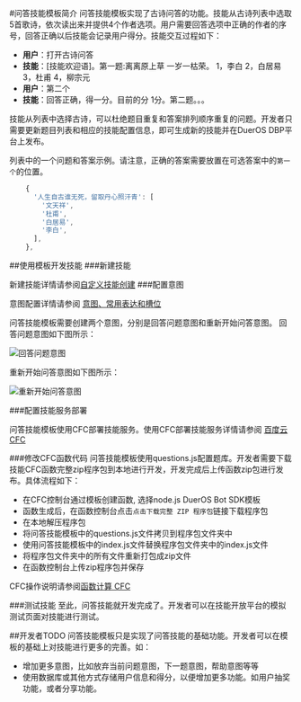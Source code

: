 #问答技能模板简介
问答技能模板实现了古诗问答的功能。技能从古诗列表中选取5首歌诗，依次读出来并提供4个作者选项。用户需要回答选项中正确的作者的序号，回答正确以后技能会记录用户得分。技能交互过程如下：

* **用户**：打开古诗问答
* **技能**：[技能欢迎语]。第一题:离离原上草 一岁一枯荣。 1，李白 2，白居易 3，杜甫 4，柳宗元
* **用户**：第二个
* **技能**：回答正确，得一分。目前的分 1分。第二题。。。

技能从列表中选择古诗，可以杜绝题目重复和答案排列顺序重复的问题。开发者只需要更新题目列表和相应的技能配置信息，即可生成新的技能并在DuerOS DBP平台上发布。

列表中的一个问题和答案示例。请注意，正确的答案需要放置在可选答案中的`第一个`的位置。


```javascript
    {
      '人生自古谁无死，留取丹心照汗青': [
        '文天祥',
        '杜甫',
        '白居易',
        '李白',
      ],
    },
```

##使用模板开发技能
###新建技能

新建技能详情请参阅[自定义技能创建](https://dueros.baidu.com/didp/doc/dueros-bot-platform/dbp-custom/create-custom-skill_markdown)
###配置意图

意图配置详情请参阅 [意图、常用表达和槽位](https://dueros.baidu.com/didp/doc/dueros-bot-platform/dbp-nlu/intents_markdown)

问答技能模板需要创建两个意图，分别是回答问题意图和重新开始问答意图。
回答问题意图如下图所示：

![回答问题意图](http://dbp-resource.gz.bcebos.com/b53ad936-60d9-4f32-58a5-77159e1b0e9c/answerintent.png?authorization=bce-auth-v1%2Fa4d81bbd930c41e6857b989362415714%2F2018-09-28T08%3A25%3A20Z%2F-1%2F%2F7bd575bdd501694e2f2b2e4147429d8e6e6f9d39deb66895e0f4a2c549e45050)

重新开始问答意图如下图所示：

![重新开始问答意图](http://dbp-resource.gz.bcebos.com/b53ad936-60d9-4f32-58a5-77159e1b0e9c/newgame.png?authorization=bce-auth-v1%2Fa4d81bbd930c41e6857b989362415714%2F2018-09-28T08%3A26%3A29Z%2F-1%2F%2Fe2e1b2580ba9e340994790f053c0386b4a434c447f5a69c51415dee2533d287c)

###配置技能服务部署

问答技能模板使用CFC部署技能服务。使用CFC部署技能服务详情请参阅 [百度云CFC](https://dueros.baidu.com/didp/doc/dueros-bot-platform/dbp-deploy/cfc-deploy_markdown)

###修改CFC函数代码
问答技能模板使用questions.js配置题库。开发者需要下载技能CFC函数完整zip程序包到本地进行开发，开发完成后上传函数zip包进行发布。具体流程如下：

* 在CFC控制台通过模板创建函数, 选择node.js DuerOS Bot SDK模板
* 函数生成后，在函数控制台点击`点击下载完整 ZIP 程序包`链接下载程序包
* 在本地解压程序包
* 将问答技能模板中的questions.js文件拷贝到程序包文件夹中
* 使用问答技能模板中的index.js文件替换程序包文件夹中的index.js文件
* 将程序包文件夹中的所有文件重新打包成zip文件
* 在函数控制台上传zip程序包并保存

CFC操作说明请参阅[函数计算 CFC](https://cloud.baidu.com/doc/CFC/GettingStarted.html#.E4.BB.8E.E6.A8.A1.E6.9D.BF.E5.88.9B.E5.BB.BA.E5.87.BD.E6.95.B0)

###测试技能
至此，问答技能就开发完成了。开发者可以在技能开放平台的模拟测试页面对技能进行测试。

##开发者TODO
问答技能模板只是实现了问答技能的基础功能。开发者可以在模板的基础上对技能进行更多的完善。如：

* 增加更多意图，比如放弃当前问题意图，下一题意图，帮助意图等等
* 使用数据库或其他方式存储用户信息和得分，以便增加更多功能。如用户抽奖功能，或者分享功能。
